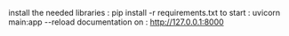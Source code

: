 install the needed libraries : pip install -r requirements.txt
to start : uvicorn main:app --reload
documentation on : http://127.0.0.1:8000